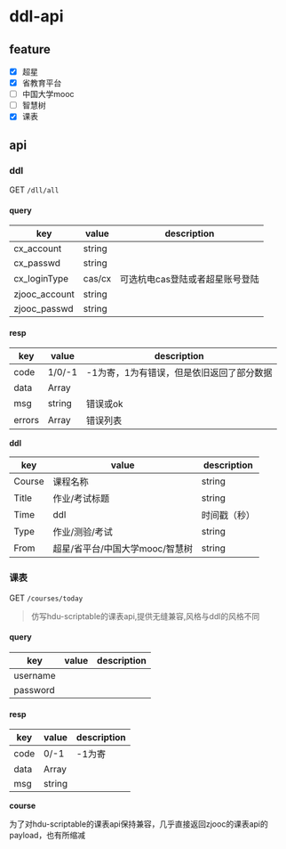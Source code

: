 # ddl-api

## feature

- [x] 超星
- [x] 省教育平台
- [ ] 中国大学mooc
- [ ] 智慧树
- [x] 课表

## api

### ddl

GET `/dll/all`

#### query

| key           | value  | description       |
|---------------|--------|-------------------|
| cx_account    | string |                   |
| cx_passwd     | string |                   |
| cx_loginType  | cas/cx | 可选杭电cas登陆或者超星账号登陆 |
| zjooc_account | string |                   |
| zjooc_passwd  | string |                   |

#### resp

| key    | value         | description            |
|--------|---------------|------------------------|
| code   | 1/0/-1        | -1为寄，1为有错误，但是依旧返回了部分数据 |
| data   | Array<ddl>    |                        |
| msg    | string        | 错误或ok                  |
| errors | Array<string> | 错误列表                   |

**ddl**

| key    | value               | description |
|--------|---------------------|-------------|
| Course | 课程名称                | string      |
| Title  | 作业/考试标题             | string      |
| Time   | ddl                 | 时间戳（秒）      |
| Type   | 作业/测验/考试            | string      |
| From   | 超星/省平台/中国大学mooc/智慧树 | string      |

### 课表

GET `/courses/today`

> 仿写hdu-scriptable的课表api,提供无缝兼容,风格与ddl的风格不同

#### query

| key      | value  | description       |
|----------|--------|-------------------|
| username |        |                   |
| password |        |                   |

#### resp

| key  | value         | description |
|------|---------------|-------------|
| code | 0/-1          | -1为寄        |
| data | Array<course> |             |
| msg  | string        |             |

**course**

为了对hdu-scriptable的课表api保持兼容，几乎直接返回zjooc的课表api的payload，也有所缩减

